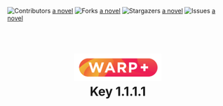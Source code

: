 ![Contributors](https://img.shields.io/github/contributors/othneildrew/Best-README-Template.svg?style=for-the-badge)
<a href="https://github.com/truyem789/1.1.1.1/graphs/contributors">a novel</a>
![Forks](https://img.shields.io/github/forks/othneildrew/Best-README-Template.svg?style=for-the-badge)
<a href="https://github.com/truyem789/1.1.1.1/network/members">a novel</a>
![Stargazers](https://img.shields.io/github/stars/othneildrew/Best-README-Template.svg?style=for-the-badge)
<a href="https://github.com/truyem789/1.1.1.1/stargazers">a novel</a>
![Issues](https://img.shields.io/github/issues/othneildrew/Best-README-Template.svg?style=for-the-badge)
<a href="https://github.com/truyem789/1.1.1.1/issues">a novel</a>
<h1 align="center">
  <br>
  <a href="http://1.1.1.1"><img src="https://raw.githubusercontent.com/truyem789/1.1.1.1/main/Warp-plus-@4x.png" alt="Warp+" width="200"></a>
  <br>
  Key 1.1.1.1
  <br>
</h1>

